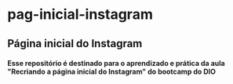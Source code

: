 # pag-inicial-instagram
## Página inicial do Instagram
#### Esse repositório é destinado para o aprendizado e prática da aula "Recriando a página inicial do Instagram" do bootcamp do DIO